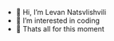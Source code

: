 - 👋 Hi, I’m Levan Natsvlishvili
- 👀 I’m interested in coding
- 🌱 Thats all for this moment

<!---
levanatsvlishvili/levanatsvlishvili is a ✨ special ✨ repository because its `README.md` (this file) appears on your GitHub profile.
You can click the Preview link to take a look at your changes.
--->
